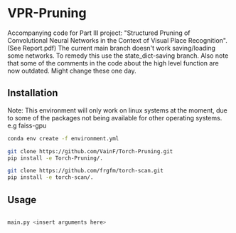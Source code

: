 # VPR-Pruning

Accompanying code for Part III project: "Structured Pruning of Convolutional Neural Networks in the Context of Visual Place Recognition". (See Report.pdf)
The current main branch doesn't work saving/loading some networks. To remedy this use the state_dict-saving branch.
Also note that some of the comments in the code about the high level function are now outdated. Might change these one day.

## Installation

Note: This environment will only work on linux systems at the moment, due to some of the packages not being available for other operating systems. e.g faiss-gpu

```bash
conda env create -f environment.yml

git clone https://github.com/VainF/Torch-Pruning.git
pip install -e Torch-Pruning/.

git clone https://github.com/frgfm/torch-scan.git
pip install -e torch-scan/.
```

## Usage
```python

main.py <insert arguments here>

```


